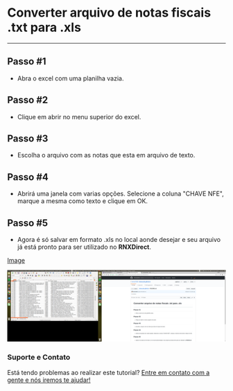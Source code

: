 # Converter arquivo de notas fiscais .txt para .xls
-------

## Passo #1

- Abra o excel com uma planilha vazia.

## Passo #2

- Clique em abrir no menu superior do excel.

## Passo #3

- Escolha o arquivo com as notas que esta em arquivo de texto.

## Passo #4

- Abrirá uma janela com varias opções. Selecione a coluna "CHAVE NFE", marque a mesma como texto e clique em OK.

## Passo #5

- Agora é só salvar em formato .xls no local aonde desejar e seu arquivo já está pronto para ser utilizado no **RNXDirect**.

[Image](https://raw.githubusercontent.com/demaCODE/demacode.github.io/master/Captura%20de%20tela%20de%202018-01-16%2018-13-39.png)

![useful image](https://raw.githubusercontent.com/demaCODE/demacode.github.io/master/Captura%20de%20tela%20de%202018-01-16%2018-13-39.png)

### Suporte e Contato

Está tendo problemas ao realizar este tutorial? [Entre em contato com a gente e nós iremos te ajudar!](http://demacode.com.br)

